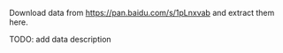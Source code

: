 Download data from https://pan.baidu.com/s/1pLnxvab and extract them here.

TODO: add data description